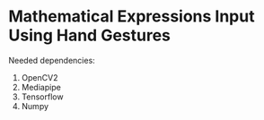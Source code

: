 # Mathematical Expressions Input Using Hand Gestures
 
Needed dependencies:
1. OpenCV2
2. Mediapipe
3. Tensorflow
4. Numpy